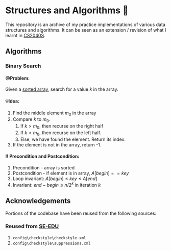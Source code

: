 # Structures and Algorithms :triangular_ruler:

This repository is an archive of my practice implementations of various data structures and algorithms. It can be seen as an extension / revision of what I learnt in [CS2040S]([NUSMods](https://nusmods.com/modules/CS2040S/data-structures-and-algorithms)). 



## Algorithms

### Binary Search

#### :confounded:Problem: 

Given a <ins>sorted array</ins>, search for a value $k$ in the array.

#### :bulb:Idea:

1. Find the middle element $m_0$ in the array
2. Compare $k$ to $m_0$. 
   1. If $k > m_0$, then recurse on the right half
   2. If $k < m_0$, then recurse on the left half.
   3. Else, we have found the element. Return its index.
3. If the element is not in the array, return -1. 

#### :bangbang: Precondition and Postcondition:

1. Precondition - array is sorted
2. Postcondition - if element is in array, $A[begin] == key$ 
3. Loop invariant: $A[begin] \leq key \leq A[end]$
4. Invariant: $end-begin\le n/2^k$ in iteration $k$



## Acknowledgements
Portions of the codebase have been reused from the following sources:

### Reused from [SE-EDU](https://github.com/se-edu/addressbook-level3/tree/master/config/checkstyle)
1. `config\checkstyle\checkstyle.xml`
2. `config\checkstyle\suppressions.xml`